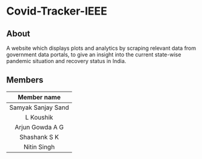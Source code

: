 # Covid-Tracker-IEEE

## About

A website which displays plots and analytics by scraping relevant data from government data portals, to give an insight into the current state-wise pandemic situation and recovery status in India.

## Members

| Member name| 
| :------------:|
| Samyak Sanjay Sand| 
| L Koushik|  
| Arjun Gowda A G|
| Shashank S K|
| Nitin Singh|



 


